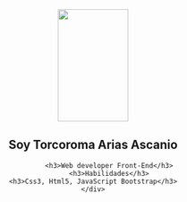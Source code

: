 <!DOCTYPE html>
<html lang="en">
<head>
    <meta charset="UTF-8">
    <meta http-equiv="X-UA-Compatible" content="IE=edge">
    <meta name="viewport" content="width=device-width, initial-scale=1.0">
  
</head>
<body>
      <div   align="center" >
    <img align="center" src="https://www.actualiza.es/wp-content/uploads/2021/09/bitxilore-floristas.jpg" width="50%"   height="200vh" >
      <h2  align="center">Soy Torcoroma Arias Ascanio</h2>

            <h3>Web developer Front-End</h3>
            <h3>Habilidades</h3>
    <h3>Css3, Html5, JavaScript Bootstrap</h3>
    </div>
  
</body>
</html>

